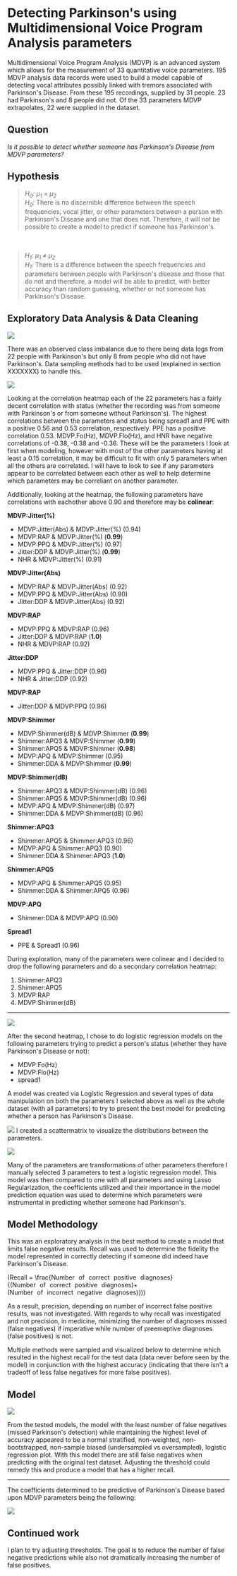 # Detecting Parkinson's using Multidimensional Voice Program Analysis parameters

Multidimensional Voice Program Analysis (MDVP) is an advanced system which allows for the measurement of 33 quantitative voice parameters. 195 MDVP analysis data records were used to build a model capable of detecting vocal attributes possibly linked with tremors associated with Parkinson's Disease. From these 195 recordings, supplied by 31 people. 23 had Parkinson's and 8 people did not. Of the 33 parameters MDVP extrapolates, 22 were supplied in the dataset.

## Question
*Is it possible to detect whether someone has Parkinson's Disease from MDVP parameters?*

## Hypothesis

> *H<sub>0</sub>: μ<sub>1</sub> =  μ<sub>2</sub>*<br>
>*H<sub>0</sub>:* There is no discernible difference between the speech frequencies, vocal jitter, or other parameters between a person with Parkinson's Disease and one that does not. Therefore, it will not be possible to create a model to predict if someone has Parkinson's.


　



>*H<sub>1</sub>: μ<sub>1</sub> ≠  μ<sub>2</sub>*<br>
> *H<sub>1</sub>:* There is a difference between the speech frequencies and parameters between people with Parkinson's disease and those that do not and therefore, a model will be able to predict, with better accuracy than random guessing, whether or not someone has Parkinson's Disease.

## Exploratory Data Analysis & Data Cleaning

![](images/class_imbalance2.png)

There was an observed class imbalance due to there being data logs from 22 people with Parkinson's but only 8 from people who did not have Parkinson's. Data sampling methods had to be used (explained in section XXXXXXX) to handle this.


![](images/initital_heatmap.png)

Looking at the correlation heatmap each of the 22 parameters has a fairly decent correlation with status (whether the recording was from someone with Parkinson's or from someone without Parkinson's). The highest correlations between the parameters and status being spread1 and PPE with a positive 0.56 and 0.53 correlation, respectively. PPE has a positive correlation 0.53. MDVP.Fo(Hz), MDVP.Flo(Hz), and HNR have negative correlations of -0.38, -0.38 and -0.36. These will be the parameters I look at first when modeling, however with most of the other parameters having at least a 0.15 correlation, it may be difficult to fit with only 5 parameters when all the others are correlated. I will have to look to see if any parameters appear to be correlated between each other as well to help determine which parameters may be correliant on another parameter.

Additionally, looking at the heatmap, the following parameters have correlations with eachother above 0.90 and therefore may be **colinear**:

**MDVP:Jitter(%)**
- MDVP:Jitter(Abs) & MDVP:Jitter(%) (0.94)
- MDVP:RAP & MDVP:Jitter(%) (**0.99**)
- MDVP:PPQ & MDVP:Jitter(%) (0.97)
- Jitter:DDP & MDVP:Jitter(%) (**0.99**)
- NHR & MDVP:Jitter(%) (0.91)

**MDVP:Jitter(Abs)**
- MDVP:RAP & MDVP:Jitter(Abs) (0.92)
- MDVP:PPQ & MDVP:Jitter(Abs) (0.90)
- Jitter:DDP & MDVP:Jitter(Abs) (0.92)

**MDVP:RAP**
- MDVP:PPQ & MDVP:RAP (0.96)
- Jitter:DDP & MDVP:RAP (**1.0**)
- NHR & MDVP:RAP (0.92)

**Jitter:DDP**
- MDVP:PPQ & Jitter:DDP (0.96)
- NHR & Jitter:DDP (0.92)

**MDVP:RAP**
- Jitter:DDP & MDVP:PPQ (0.96)

**MDVP:Shimmer**
- MDVP:Shimmer(dB) & MDVP:Shimmer (**0.99**)
- Shimmer:APQ3 & MDVP:Shimmer (**0.99**)
- Shimmer:APQ5 & MDVP:Shimmer (**0.98**)
- MDVP:APQ & MDVP:Shimmer (0.95)
- Shimmer:DDA & MDVP:Shimmer (**0.99**)

**MDVP:Shimmer(dB)**
- Shimmer:APQ3 & MDVP:Shimmer(dB) (0.96)
- Shimmer:APQ5 & MDVP:Shimmer(dB) (0.96)
- MDVP:APQ & MDVP:Shimmer(dB) (0.97)
- Shimmer:DDA & MDVP:Shimmer(dB) (0.96)

**Shimmer:APQ3**
- Shimmer:APQ5 & Shimmer:APQ3 (0.96)
- MDVP:APQ & Shimmer:APQ3 (0.90)
- Shimmer:DDA & Shimmer:APQ3 (**1.0**)

**Shimmer:APQ5**
- MDVP:APQ & Shimmer:APQ5 (0.95)
- Shimmer:DDA & Shimmer:APQ5 (0.96)

**MDVP:APQ**
- Shimmer:DDA & MDVP:APQ (0.90)

**Spread1**
- PPE & Spread1 (0.96)

During exploration, many of the parameters were colinear and I decided to drop the following parameters and do a secondary correlation heatmap:
1. Shimmer:APQ3
2. Shimmer:APQ5
3. MDVP:RAP
4. MDVP:Shimmer(dB)

---

![](images/second_heatmap.png)

After the second heatmap, I chose to do logistic regression models on the following parameters trying to predict a person's status (whether they have Parkinson's Disease or not):
- MDVP:Fo(Hz)
- MDVP:Flo(Hz)
- spread1

A model was created via Logistic Regression and several types of data manipulation on both the parameters I selected above as well as the whole dataset (with all parameters) to try to present the best model for predicting whether a person has Parkinson's Disease.



![](images/my_scatter.png)
I created a scattermatrix to visualize the distributions between the parameters.

![](images/my_heatmap.png)

Many of the parameters are transformations of other parameters therefore I manually selected 3 parameters to test a logistic regression model. This model was then compared to one with all parameters and using Lasso Regularization, the coefficients utilized and their importance in the model prediction equation was used to determine which parameters were instrumental in predicting whether someone had Parkinson's.

## Model Methodology
This was an exploratory analysis in the best method to create a model that limits false negative results. Recall was used to determine the fidelity the model represented in correctly detecting if someone did indeed have Parkinson's Disease.

 \(Recall = \frac{Number of correct positive diagnoses}{(Number of correct positive diagnoses)+(Number of incorrect negative diagnoses)}\))

As a result, precision, depending on number of incorrect false positive results, was not investigated. With regards to why recall was investigated and not precision, in medicine, minimizing the number of diagnoses missed (false negatives) if imperative while number of preemeptive diagnoses (false positives) is not.

Multiple methods were sampled and visualized below to determine which resulted in the highest recall for the test data (data never before seen by the model) in conjunction with the highest accuracy (indicating that there isn't a tradeoff of less false negatives for more false positives).

## Model
![](images/boxplotcomparison.png)

From the tested models, the model with the least number of false negatives (missed Parkinson's detection) while maintaining the highest level of accuracy appeared to be a normal stratified, non-weighted, non-bootstrapped, non-sample biased (undersampled vs oversampled), logistic regression plot. With this model there are still false negatives when predicting with the original test dataset. Adjusting the threshold could remedy this and produce a model that has a higher recall.

---

The coefficients determined to be predictive of Parkinson's Disease based upon MDVP parameters being the following:

![](images/coefficients.png)

## Continued work
I plan to try adjusting thresholds. The goal is to reduce the number of false negative predictions while also not dramatically increasing the number of false positives.
